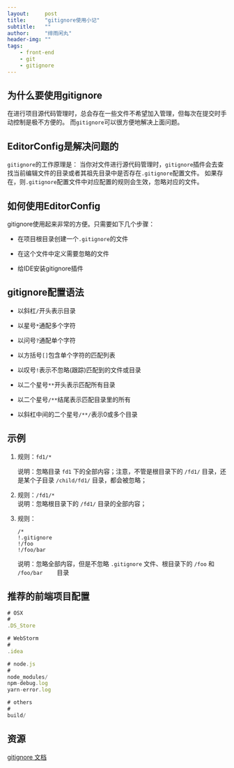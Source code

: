 ```yaml
---
layout:     post
title:      "gitignore使用小记"
subtitle:   ""
author:     "绯雨闲丸"
header-img: ""
tags:
    - front-end
    - git
    - gitignore
---
```


>

## 为什么要使用gitignore

在进行项目源代码管理时，总会存在一些文件不希望加入管理，但每次在提交时手动控制是极不方便的。
而`gitignore`可以很方便地解决上面问题。

## EditorConfig是解决问题的

`gitignore`的工作原理是：
当你对文件进行源代码管理时，`gitignore`插件会去查找当前编辑文件的目录或者其祖先目录中是否存在`.gitignore`配置文件。
如果存在，则`.gitignore`配置文件中对应配置的规则会生效，忽略对应的文件。

## 如何使用EditorConfig

gitignore使用起来非常的方便。只需要如下几个步骤：

* 在项目根目录创建一个`.gitignore`的文件

* 在这个文件中定义需要忽略的文件

* 给IDE安装gitignore插件

## gitignore配置语法

* 以斜杠`/`开头表示目录

* 以星号`*`通配多个字符

* 以问号`?`通配单个字符

* 以方括号`[]`包含单个字符的匹配列表

* 以叹号`!`表示不忽略(跟踪)匹配到的文件或目录

* 以二个星号`**`开头表示匹配所有目录

* 以二个星号`/**`结尾表示匹配目录里的所有

* 以斜杠中间的二个星号`/**/`表示0或多个目录

## 示例

1. 规则：`fd1/*`

    说明：忽略目录 `fd1` 下的全部内容；注意，不管是根目录下的 `/fd1/` 目录，还是某个子目录 `/child/fd1/` 目录，都会被忽略；

2. 规则：`/fd1/*`
　　　　  
    说明：忽略根目录下的 `/fd1/` 目录的全部内容；

3. 规则：

    ```
    /*
    !.gitignore
    !/foo
    !/foo/bar    
    ```

   说明：忽略全部内容，但是不忽略 `.gitignore` 文件、根目录下的 `/foo` 和 `/foo/bar    ` 目录

## 推荐的前端项目配置

```js
# OSX
#
.DS_Store

# WebStorm
#
.idea

# node.js
#
node_modules/
npm-debug.log
yarn-error.log

# others
#
build/
```

## 资源

[gitignore 文档][1]

[1]: https://git-scm.com/docs/gitignore










